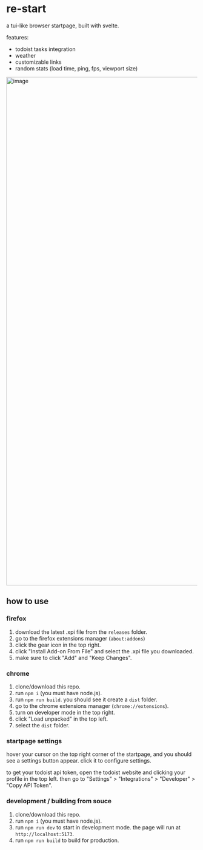 # re-start

a tui-like browser startpage, built with svelte.

features:

- todoist tasks integration
- weather
- customizable links
- random stats (load time, ping, fps, viewport size)

<img width="2359" height="1340" alt="image" src="https://github.com/user-attachments/assets/220a383b-ceb7-4c54-9822-13eee4f63ad9" />


## how to use

### firefox

1. download the latest .xpi file from the `releases` folder.
2. go to the firefox extensions manager (`about:addons`)
3. click the gear icon in the top right.
4. click "Install Add-on From File" and select the .xpi file you downloaded.
5. make sure to click "Add" and "Keep Changes".

### chrome

1. clone/download this repo.
2. run `npm i` (you must have node.js).
3. run `npm run build`. you should see it create a `dist` folder.
4. go to the chrome extensions manager (`chrome://extensions`).
5. turn on developer mode in the top right.
6. click "Load unpacked" in the top left.
7. select the `dist` folder.

### startpage settings

hover your cursor on the top right corner of the startpage, and you should see a settings button appear. click it to configure settings.

to get your todoist api token, open the todoist website and clicking your profile in the top left. then go to "Settings" > "Integrations" > "Developer" > "Copy API Token".

### development / building from souce

1. clone/download this repo.
2. run `npm i` (you must have node.js).
3. run `npm run dev` to start in development mode. the page will run at `http://localhost:5173`.
4. run `npm run build` to build for production.
